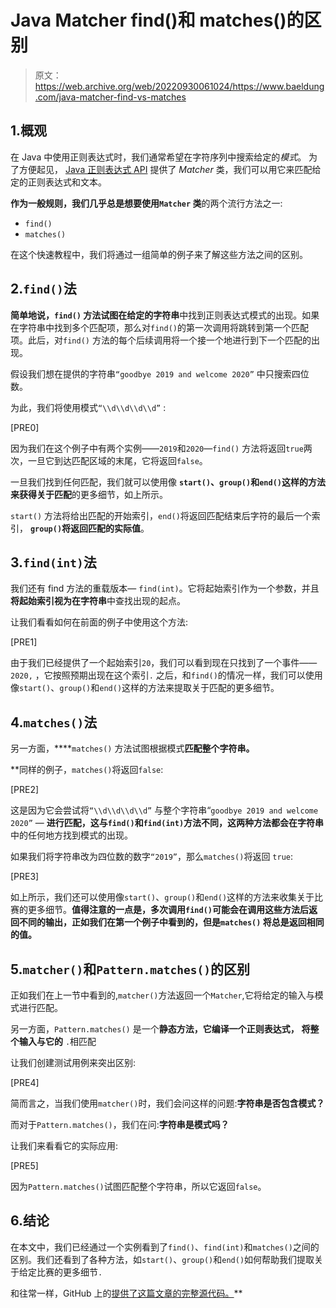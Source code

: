 # Java Matcher find()和 matches()的区别

> 原文：<https://web.archive.org/web/20220930061024/https://www.baeldung.com/java-matcher-find-vs-matches>

## 1.概观

在 Java 中使用正则表达式时，我们通常希望在字符序列中搜索给定的*模式*。 为了方便起见， [Java 正则表达式 API](/web/20221206190645/https://www.baeldung.com/regular-expressions-java) 提供了 *Matcher* 类，我们可以用它来匹配给定的正则表达式和文本。

**作为一般规则，我们几乎总是想要使用`Matcher` 类**的两个流行方法之一:

*   `find()`
*   `matches()`

在这个快速教程中，我们将通过一组简单的例子来了解这些方法之间的区别。

## 2.`find()`法

**简单地说，`find()` 方法试图在给定的字符串**中找到正则表达式模式的出现。如果在字符串中找到多个匹配项，那么对`find()`的第一次调用将跳转到第一个匹配项。此后，对`find()` 方法的每个后续调用将一个接一个地进行到下一个匹配的出现。

假设我们想在提供的字符串`“goodbye 2019 and welcome 2020”` 中只搜索四位数。

为此，我们将使用模式`“\\d\\d\\d\\d”` :

[PRE0]

因为我们在这个例子中有两个实例——`2019`和`2020`—`find()` 方法将返回`true`两次，一旦它到达匹配区域的末尾，它将返回`false`。

一旦我们找到任何匹配，我们就可以使用像 **`start()`、`group()`和`end()`这样的方法来获得关于匹配**的更多细节，如上所示。

`start()` 方法将给出匹配的开始索引，`end()`将返回匹配结束后字符的最后一个索引， **`group()`将返回匹配的实际值**。

## 3.`find(int)`法

我们还有 find 方法的重载版本— `find(int)`。它将起始索引作为一个参数，并且**将起始索引视为在字符串**中查找出现的起点。

让我们看看如何在前面的例子中使用这个方法:

[PRE1]

由于我们已经提供了一个起始索引`20`，我们可以看到现在只找到了一个事件——`2020,` ，它按照预期出现在这个索引`.` 之后，和`find()`的情况一样，我们可以使用像`start()`、`group()`和`end()`这样的方法来提取关于匹配的更多细节。

## 4.`matches()`法

另一方面，****`matches()` 方法试图根据模式**匹配整个字符串。**

 **同样的例子，`matches()`将返回`false`:

[PRE2]

这是因为它会尝试将`“\\d\\d\\d\\d”` 与整个字符串“`goodbye 2019 and welcome 2020”` — **进行匹配，这与`find()`和`find(int)`方法不同，这两种方法都会在字符串**中的任何地方找到模式的出现。

如果我们将字符串改为四位数的数字`“2019”`，那么`matches()`将返回 `true`:

[PRE3]

如上所示，我们还可以使用像`start()`、`group()`和`end()`这样的方法来收集关于比赛的更多细节。**值得注意的一点是，多次调用`find()`可能会在调用这些方法后返回不同的输出，正如我们在第一个例子中看到的，但是`matches()` 将总是返回相同的值。**

## 5.`matcher()`和`Pattern.matches()`的区别

正如我们在上一节中看到的,`matcher()`方法返回一个`Matcher`,它将给定的输入与模式进行匹配。

另一方面，`Pattern.matches()` 是一个**静态方法，它编译一个正则表达式，** **将整个输入与它的** `.`相匹配

让我们创建测试用例来突出区别:

[PRE4]

简而言之，当我们使用`matcher()`时，我们会问这样的问题:**字符串是否包含模式？**

而对于`Pattern.matches()`，我们在问:**字符串是模式吗？**

让我们来看看它的实际应用:

[PRE5]

因为`Pattern.matches()`试图匹配整个字符串，所以它返回`false`。

## 6.结论

在本文中，我们已经通过一个实例看到了`find()`、`find(int)`和`matches()`之间的区别。我们还看到了各种方法，如`start()`、`group()`和`end()`如何帮助我们提取关于给定比赛的更多细节`.`

和往常一样，GitHub 上的[提供了这篇文章的完整源代码。](https://web.archive.org/web/20221206190645/https://github.com/eugenp/tutorials/tree/master/core-java-modules/core-java-regex)**